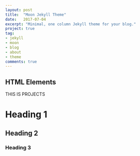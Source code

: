 ```yaml
---
layout: post
title:  "Moon Jekyll Theme"
date:   2017-07-04
excerpt: "Minimal, one column Jekyll theme for your blog."
project: true
tag:
- jekyll 
- moon
- blog
- about
- theme
comments: true
---
```


## HTML Elements

THIS IS PROJECTS

# Heading 1

## Heading 2

### Heading 3
